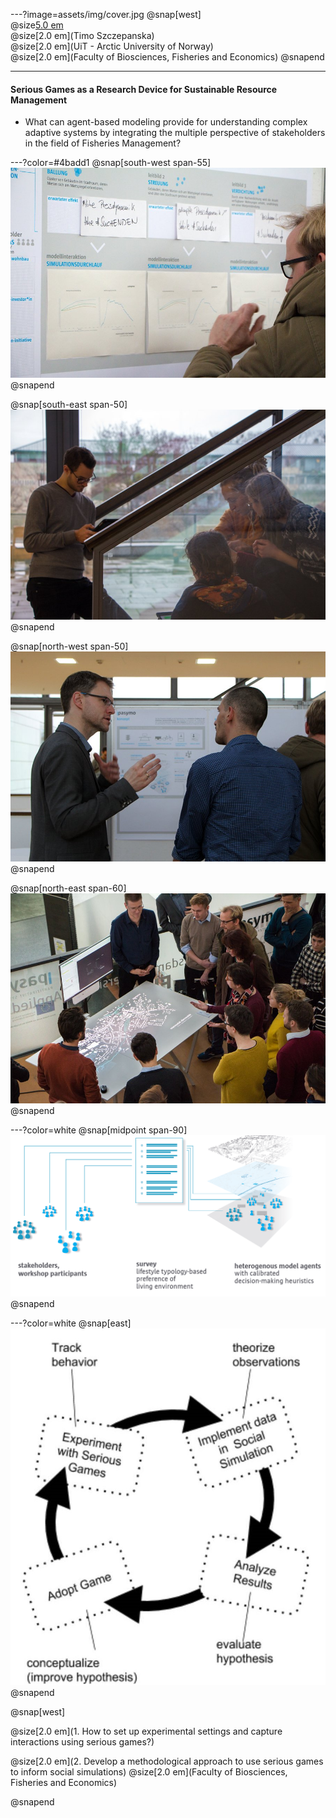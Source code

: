 ---?image=assets/img/cover.jpg
@snap[west]
<br>
@size[5.0 em]( )<br>
@size[2.0 em](Timo Szczepanska)<br>
@size[2.0 em](UiT - Arctic University of Norway)<br>
@size[2.0 em](Faculty of Biosciences, Fisheries and Economics)
@snapend

---
#### Serious Games as a Research Device for Sustainable Resource Management
- What can agent-based modeling provide for understanding complex adaptive systems by integrating the multiple perspective of stakeholders in the field of Fisheries Management?

---?color=#4badd1
@snap[south-west span-55]
![](assets/img/WS3.jpg)
@snapend

@snap[south-east span-50]
![](assets/img/WS4.jpg)
@snapend

@snap[north-west span-50]
![](assets/img/WS2.jpg)
@snapend

@snap[north-east span-60]
![](assets/img/WS1.jpg)
@snapend

---?color=white
@snap[midpoint span-90]
![](assets/img/g.png)
@snapend

---?color=white
@snap[east]
![](assets/img/circle.jpg)
@snapend

@snap[west]

@size[2.0 em](1. How to set up experimental settings and capture interactions using serious games?)

@size[2.0 em](2. Develop a methodological approach to use serious games to inform social simulations)
@size[2.0 em](Faculty of Biosciences, Fisheries and Economics)


@snapend

